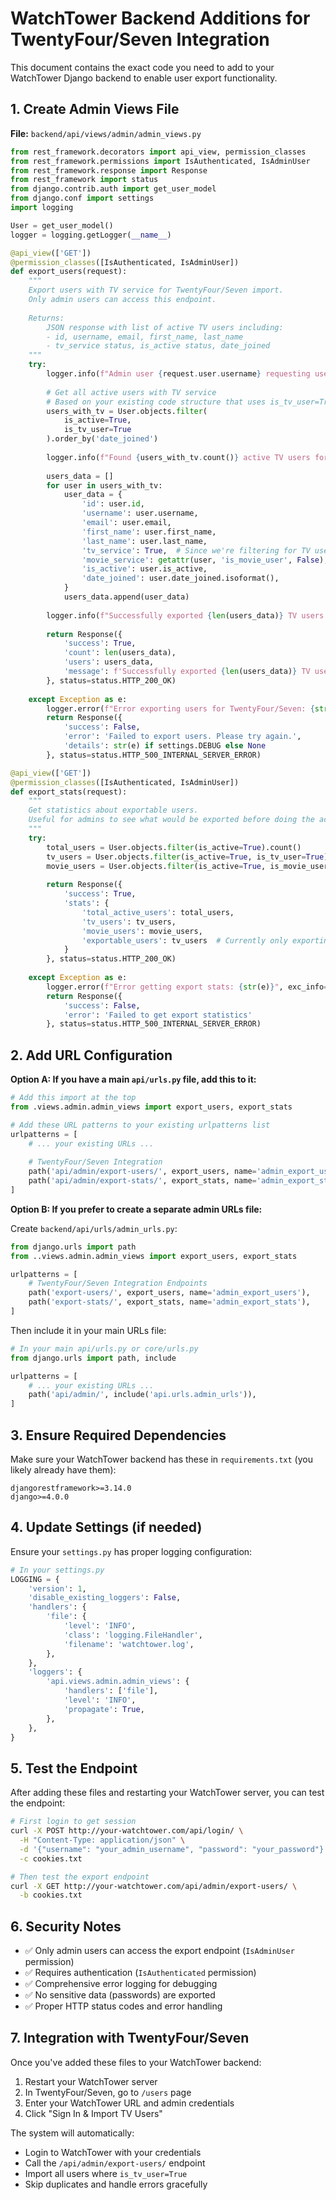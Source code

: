 # WatchTower Backend Additions for TwentyFour/Seven Integration

This document contains the exact code you need to add to your WatchTower Django backend to enable user export functionality.

## 1. Create Admin Views File

**File:** `backend/api/views/admin/admin_views.py`

```python
from rest_framework.decorators import api_view, permission_classes
from rest_framework.permissions import IsAuthenticated, IsAdminUser
from rest_framework.response import Response
from rest_framework import status
from django.contrib.auth import get_user_model
from django.conf import settings
import logging

User = get_user_model()
logger = logging.getLogger(__name__)

@api_view(['GET'])
@permission_classes([IsAuthenticated, IsAdminUser])
def export_users(request):
    """
    Export users with TV service for TwentyFour/Seven import.
    Only admin users can access this endpoint.
    
    Returns:
        JSON response with list of active TV users including:
        - id, username, email, first_name, last_name
        - tv_service status, is_active status, date_joined
    """
    try:
        logger.info(f"Admin user {request.user.username} requesting user export for TwentyFour/Seven")
        
        # Get all active users with TV service
        # Based on your existing code structure that uses is_tv_user=True
        users_with_tv = User.objects.filter(
            is_active=True,
            is_tv_user=True
        ).order_by('date_joined')
        
        logger.info(f"Found {users_with_tv.count()} active TV users for export")
        
        users_data = []
        for user in users_with_tv:
            user_data = {
                'id': user.id,
                'username': user.username,
                'email': user.email,
                'first_name': user.first_name,
                'last_name': user.last_name,
                'tv_service': True,  # Since we're filtering for TV users
                'movie_service': getattr(user, 'is_movie_user', False),  # If you have movie users
                'is_active': user.is_active,
                'date_joined': user.date_joined.isoformat(),
            }
            users_data.append(user_data)
        
        logger.info(f"Successfully exported {len(users_data)} TV users for TwentyFour/Seven import")
        
        return Response({
            'success': True,
            'count': len(users_data),
            'users': users_data,
            'message': f'Successfully exported {len(users_data)} TV users'
        }, status=status.HTTP_200_OK)
        
    except Exception as e:
        logger.error(f"Error exporting users for TwentyFour/Seven: {str(e)}", exc_info=True)
        return Response({
            'success': False,
            'error': 'Failed to export users. Please try again.',
            'details': str(e) if settings.DEBUG else None
        }, status=status.HTTP_500_INTERNAL_SERVER_ERROR)

@api_view(['GET'])
@permission_classes([IsAuthenticated, IsAdminUser])
def export_stats(request):
    """
    Get statistics about exportable users.
    Useful for admins to see what would be exported before doing the actual export.
    """
    try:
        total_users = User.objects.filter(is_active=True).count()
        tv_users = User.objects.filter(is_active=True, is_tv_user=True).count()
        movie_users = User.objects.filter(is_active=True, is_movie_user=True).count() if hasattr(User, 'is_movie_user') else 0
        
        return Response({
            'success': True,
            'stats': {
                'total_active_users': total_users,
                'tv_users': tv_users,
                'movie_users': movie_users,
                'exportable_users': tv_users  # Currently only exporting TV users
            }
        }, status=status.HTTP_200_OK)
        
    except Exception as e:
        logger.error(f"Error getting export stats: {str(e)}", exc_info=True)
        return Response({
            'success': False,
            'error': 'Failed to get export statistics'
        }, status=status.HTTP_500_INTERNAL_SERVER_ERROR)
```

## 2. Add URL Configuration

**Option A: If you have a main `api/urls.py` file, add this to it:**

```python
# Add this import at the top
from .views.admin.admin_views import export_users, export_stats

# Add these URL patterns to your existing urlpatterns list
urlpatterns = [
    # ... your existing URLs ...
    
    # TwentyFour/Seven Integration
    path('api/admin/export-users/', export_users, name='admin_export_users'),
    path('api/admin/export-stats/', export_stats, name='admin_export_stats'),
]
```

**Option B: If you prefer to create a separate admin URLs file:**

Create `backend/api/urls/admin_urls.py`:
```python
from django.urls import path
from ..views.admin.admin_views import export_users, export_stats

urlpatterns = [
    # TwentyFour/Seven Integration Endpoints
    path('export-users/', export_users, name='admin_export_users'),
    path('export-stats/', export_stats, name='admin_export_stats'),
]
```

Then include it in your main URLs file:
```python
# In your main api/urls.py or core/urls.py
from django.urls import path, include

urlpatterns = [
    # ... your existing URLs ...
    path('api/admin/', include('api.urls.admin_urls')),
]
```

## 3. Ensure Required Dependencies

Make sure your WatchTower backend has these in `requirements.txt` (you likely already have them):

```
djangorestframework>=3.14.0
django>=4.0.0
```

## 4. Update Settings (if needed)

Ensure your `settings.py` has proper logging configuration:

```python
# In your settings.py
LOGGING = {
    'version': 1,
    'disable_existing_loggers': False,
    'handlers': {
        'file': {
            'level': 'INFO',
            'class': 'logging.FileHandler',
            'filename': 'watchtower.log',
        },
    },
    'loggers': {
        'api.views.admin.admin_views': {
            'handlers': ['file'],
            'level': 'INFO',
            'propagate': True,
        },
    },
}
```

## 5. Test the Endpoint

After adding these files and restarting your WatchTower server, you can test the endpoint:

```bash
# First login to get session
curl -X POST http://your-watchtower.com/api/login/ \
  -H "Content-Type: application/json" \
  -d '{"username": "your_admin_username", "password": "your_password"}' \
  -c cookies.txt

# Then test the export endpoint
curl -X GET http://your-watchtower.com/api/admin/export-users/ \
  -b cookies.txt
```

## 6. Security Notes

- ✅ Only admin users can access the export endpoint (`IsAdminUser` permission)
- ✅ Requires authentication (`IsAuthenticated` permission)
- ✅ Comprehensive error logging for debugging
- ✅ No sensitive data (passwords) are exported
- ✅ Proper HTTP status codes and error handling

## 7. Integration with TwentyFour/Seven

Once you've added these files to your WatchTower backend:

1. Restart your WatchTower server
2. In TwentyFour/Seven, go to `/users` page
3. Enter your WatchTower URL and admin credentials
4. Click "Sign In & Import TV Users"

The system will automatically:
- Login to WatchTower with your credentials
- Call the `/api/admin/export-users/` endpoint
- Import all users where `is_tv_user=True`
- Skip duplicates and handle errors gracefully 